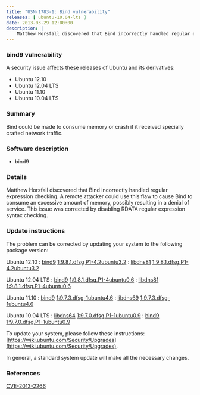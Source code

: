 ```yaml
---
title: "USN-1783-1: Bind vulnerability"
releases: [ ubuntu-10.04-lts ]
date: 2013-03-29 12:00:00
description: |
    Matthew Horsfall discovered that Bind incorrectly handled regular expression checking. A remote attacker could use this flaw to cause Bind to consume an excessive amount of memory, possibly resulting in a denial of service. This issue was corrected by disabling RDATA regular expression syntax checking. 
--- 
```

 
### bind9 vulnerability

A security issue affects these releases of Ubuntu and its derivatives:

* Ubuntu 12.10
* Ubuntu 12.04 LTS
* Ubuntu 11.10
* Ubuntu 10.04 LTS

### Summary

Bind could be made to consume memory or crash if it received specially crafted network traffic.

### Software description

* bind9 

### Details

Matthew Horsfall discovered that Bind incorrectly handled regular expression checking. A remote attacker could use this flaw to cause Bind to consume an excessive amount of memory, possibly resulting in a denial of service. This issue was corrected by disabling RDATA regular expression syntax checking. 

### Update instructions

The problem can be corrected by updating your system to the following package version:

Ubuntu 12.10
 : [bind9](https://launchpad.net/ubuntu/+source/bind9) <span> [1:9.8.1.dfsg.P1-4.2ubuntu3.2](https://launchpad.net/ubuntu/+source/bind9/1:9.8.1.dfsg.P1-4.2ubuntu3.2) </span> 
 : [libdns81](https://launchpad.net/ubuntu/+source/bind9) <span> [1:9.8.1.dfsg.P1-4.2ubuntu3.2](https://launchpad.net/ubuntu/+source/bind9/1:9.8.1.dfsg.P1-4.2ubuntu3.2) </span> 

Ubuntu 12.04 LTS
 : [bind9](https://launchpad.net/ubuntu/+source/bind9) <span> [1:9.8.1.dfsg.P1-4ubuntu0.6](https://launchpad.net/ubuntu/+source/bind9/1:9.8.1.dfsg.P1-4ubuntu0.6) </span> 
 : [libdns81](https://launchpad.net/ubuntu/+source/bind9) <span> [1:9.8.1.dfsg.P1-4ubuntu0.6](https://launchpad.net/ubuntu/+source/bind9/1:9.8.1.dfsg.P1-4ubuntu0.6) </span> 

Ubuntu 11.10
 : [bind9](https://launchpad.net/ubuntu/+source/bind9) <span> [1:9.7.3.dfsg-1ubuntu4.6](https://launchpad.net/ubuntu/+source/bind9/1:9.7.3.dfsg-1ubuntu4.6) </span> 
 : [libdns69](https://launchpad.net/ubuntu/+source/bind9) <span> [1:9.7.3.dfsg-1ubuntu4.6](https://launchpad.net/ubuntu/+source/bind9/1:9.7.3.dfsg-1ubuntu4.6) </span> 

Ubuntu 10.04 LTS
 : [libdns64](https://launchpad.net/ubuntu/+source/bind9) <span> [1:9.7.0.dfsg.P1-1ubuntu0.9](https://launchpad.net/ubuntu/+source/bind9/1:9.7.0.dfsg.P1-1ubuntu0.9) </span> 
 : [bind9](https://launchpad.net/ubuntu/+source/bind9) <span> [1:9.7.0.dfsg.P1-1ubuntu0.9](https://launchpad.net/ubuntu/+source/bind9/1:9.7.0.dfsg.P1-1ubuntu0.9) </span> 

To update your system, please follow these instructions: [https://wiki.ubuntu.com/Security/Upgrades](https://wiki.ubuntu.com/Security/Upgrades).

In general, a standard system update will make all the necessary changes. 

### References

 [CVE-2013-2266](http://people.ubuntu.com/~ubuntu-security/cve/CVE-2013-2266)
 
